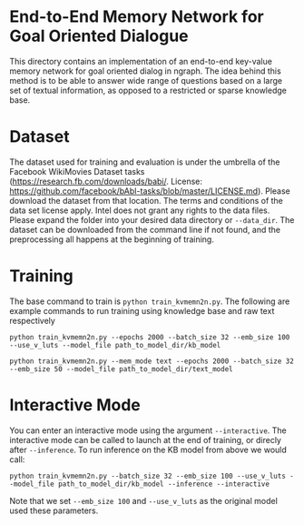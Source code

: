 # End-to-End Memory Network for Goal Oriented Dialogue
This directory contains an implementation of an end-to-end key-value memory network for goal oriented dialog in ngraph.
The idea behind this method is to be able to answer wide range of questions based on a large set of textual information, as opposed to a restricted or sparse knowledge base.

# Dataset
The dataset used for training and evaluation is under the umbrella of the Facebook WikiMovies Dataset tasks (https://research.fb.com/downloads/babi/. License: https://github.com/facebook/bAbI-tasks/blob/master/LICENSE.md). Please download the dataset from that location. The terms and conditions of the data set license apply. Intel does not grant any rights to the data files. Please expand the folder into your desired data directory or `--data_dir`. The dataset can be downloaded from the command line if not found, and the preprocessing all happens at the beginning of training.

# Training
The base command to train is `python train_kvmemn2n.py`.
The following are example commands to run training using knowledge base and raw text respectively
```
python train_kvmemn2n.py --epochs 2000 --batch_size 32 --emb_size 100 --use_v_luts --model_file path_to_model_dir/kb_model
```
```
python train_kvmemn2n.py --mem_mode text --epochs 2000 --batch_size 32 --emb_size 50 --model_file path_to_model_dir/text_model
```

# Interactive Mode
You can enter an interactive mode using the argument `--interactive`. The interactive mode can be called to launch at the end of training, or direcly after `--inference`. To run inference on the KB model from above we would call:

```
python train_kvmemn2n.py --batch_size 32 --emb_size 100 --use_v_luts --model_file path_to_model_dir/kb_model --inference --interactive
```
Note that we set `--emb_size 100` and `--use_v_luts` as the original model used these parameters.
